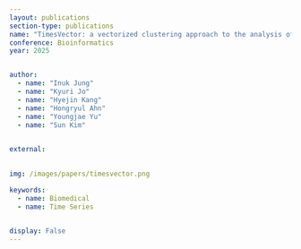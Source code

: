 ```yaml
---
layout: publications
section-type: publications
name: "TimesVector: a vectorized clustering approach to the analysis of time series transcriptome data from multiple phenotypes"
conference: Bioinformatics
year: 2025


author:
  - name: "Inuk Jung"
  - name: "Kyuri Jo"
  - name: "Hyejin Kang"
  - name: "Hongryul Ahn"
  - name: "Youngjae Yu"
  - name: "Sun Kim"
  

external:
  

img: /images/papers/timesvector.png

keywords:
  - name: Biomedical
  - name: Time Series

  
display: False
---
```


